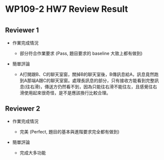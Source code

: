 
WP109-2 HW7 Review Result
=========================

# 

## Reviewer 1
- 作業完成情況
	- 部分符合作業要求 (Pass, 題目要求的 baseline 大致上都有做到)

- 簡單評論
	- A打開跟B、C的聊天室窗，關掉B的聊天室後，B傳訊息給A，訊息竟然跑到A那端A跟C的聊天室窗。處理長訊息的部分，只有接收方能看到完整訊息(往右滑)，傳送方仍然看不到，因為只能往右滑不能往左，且感覺往右滑使用起來很奇怪，是不是應該換行比較合理。


## Reviewer 2
- 作業完成情況
	- 完美 (Perfect, 題目的基本與進階要求完全都有做到)

- 簡單評論
	- 完成大多功能

